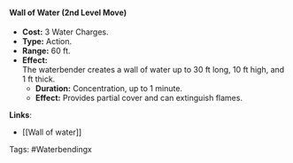 #### **Wall of Water (2nd Level Move)**

- **Cost:** 3 Water Charges.
- **Type:** Action.
- **Range:** 60 ft.
- **Effect:**  
    The waterbender creates a wall of water up to 30 ft long, 10 ft high, and 1 ft thick.
    - **Duration:** Concentration, up to 1 minute.
    - **Effect:** Provides partial cover and can extinguish flames.

**Links**:
- [[Wall of water]]


Tags:
#Waterbendingx 